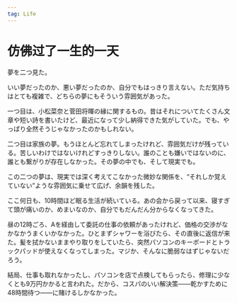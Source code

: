 ```yaml
---
tag: Life
---
```

# 仿佛过了一生的一天  
夢を二つ見た。

いい夢だったのか、悪い夢だったのか、自分でもはっきり言えない。ただ気持ちはとても複雑で、どちらの夢にもそういう雰囲気があった。

一つ目は、小松菜奈と菅田将暉の縁に関するもの。昔はそれについてたくさん文章や短い詩を書いたけど、最近になって少し納得できた気がしていた。でも、やっぱり全然そうじゃなかったのかもしれない。

二つ目は家族の夢。もうほとんど忘れてしまったけれど、雰囲気だけが残っている。苦しいわけではないけれどすっきりしない。誰のことも嫌いではないのに、誰とも繋がりが存在しなかった。その夢の中でも、そして現実でも。

この二つの夢は、現実では深く考えてこなかった微妙な関係を、“それしか覚えていない”ような雰囲気に乗せて広げ、余韻を残した。

ここ何日も、10時間ほど眠る生活が続いている。あの会から戻って以来、寝すぎて頭が痛いのか、めまいなのか、自分でもだんだん分からなくなってきた。

昼の12時ごろ、Aを経由して委託の仕事の依頼があったけれど、価格の交渉がなかなかうまくいかなかった。ひとまずシャワーを浴びたら、その直後に返信が来た。髪を拭かないままやり取りをしていたら、突然パソコンのキーボードとトラックパッドが使えなくなってしまった。マジか、そんなに脆弱なはずじゃないだろう。

結局、仕事も取れなかったし、パソコンを店で点検してもらったら、修理に少なくとも9万円かかると言われた。だから、コスパのいい解決策――乾かすために48時間待つ――に賭けるしかなかった。



